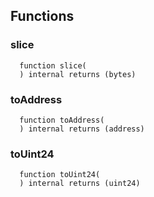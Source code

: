 


## Functions
### slice
```solidity
  function slice(
  ) internal returns (bytes)
```




### toAddress
```solidity
  function toAddress(
  ) internal returns (address)
```




### toUint24
```solidity
  function toUint24(
  ) internal returns (uint24)
```




